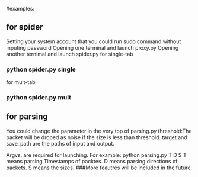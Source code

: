 #examples:
## for spider
Setting your system account that you could run sudo command without inputing password
Opening one terminal and launch proxy.py
Opening another ternimal and launch spider.py
for single-tab
### python spider.py single 
for mult-tab
### python spider.py mult

## for parsing
You could change the parameter in the very top of parsing.py
threshold:The packet will be droped as noise if the size is less than threshold.
target and save_path are the paths of input and output.

Argvs. are required for launching.
For example: python parsing.py T D S
T means parsing Timestamps of packtes.
D means parsing directions of packets.
S means the sizes.
###More feautres will be included in the future.
